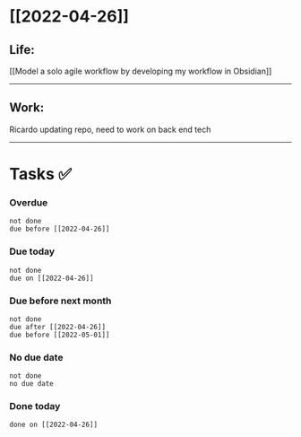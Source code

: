 # [[2022-04-26]]
## Life: 
[[Model a solo agile workflow by developing my workflow in Obsidian]]

---
## Work:
Ricardo updating repo, need to work on back end tech

---

# Tasks ✅

### Overdue
```tasks
not done
due before [[2022-04-26]]
```

### Due today
```tasks
not done
due on [[2022-04-26]]
```

### Due before next month
```tasks
not done
due after [[2022-04-26]]
due before [[2022-05-01]]
```

### No due date
```tasks
not done
no due date
```


### Done today
```tasks
done on [[2022-04-26]]
```



